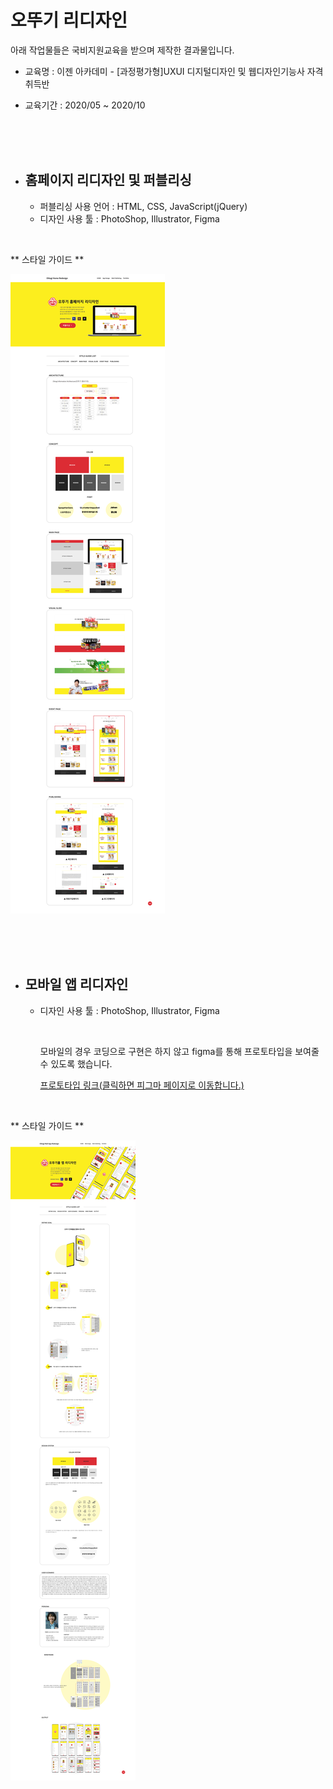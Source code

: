 # 오뚜기 리디자인

아래 작업물들은 국비지원교육을 받으며 제작한 결과물입니다.

- 교육명 : 이젠 아카데미 - [과정평가형]UXUI 디지털디자인 및 웹디자인기능사 자격취득반

- 교육기간 : 2020/05 ~ 2020/10

<br />
<br />
<br />

- ## 홈페이지 리디자인 및 퍼블리싱

  - 퍼블리싱 사용 언어 : HTML, CSS, JavaScript(jQuery)
  - 디자인 사용 툴 : PhotoShop, Illustrator, Figma

<br />

** 스타일 가이드 **

![오뚜기 홈페이지 리디자인 스타일 가이드 이미지입니다.](images/guideImg/styleGuide_web.png)

<br />
<br />
<br />

- ## 모바일 앱 리디자인

  - 디자인 사용 툴 : PhotoShop, Illustrator, Figma
    
    <br />

    모바일의 경우 코딩으로 구현은 하지 않고 figma를 통해 프로토타입을 보여줄 수 있도록 했습니다.

    [프로토타입 링크(클릭하면 피그마 페이지로 이동합니다.)](https://www.figma.com/proto/7LEDPl8HKECDYG6USfwmMm/%EC%98%A4%EB%9A%9C%EA%B8%B0%EB%AA%B0%EC%99%80%EC%9D%B4%EC%96%B4%ED%94%84%EB%A0%88%EC%9E%84?node-id=68%3A7&scaling=scale-down)

<br />

** 스타일 가이드 **

![오뚜기 홈페이지 리디자인 스타일 가이드 이미지입니다.](images/guideImg/styleGuide_mobile.png)
